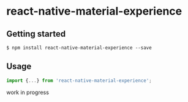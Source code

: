 
# react-native-material-experience

## Getting started

`$ npm install react-native-material-experience --save`

## Usage
```javascript
import {...} from 'react-native-material-experience';

```
work in progress
